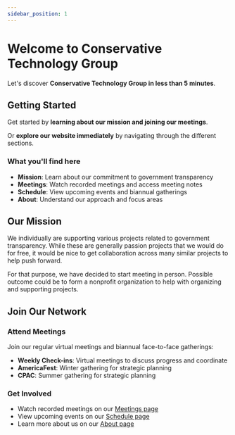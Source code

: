 ```yaml
---
sidebar_position: 1
---
```


# Welcome to Conservative Technology Group

Let's discover **Conservative Technology Group in less than 5 minutes**.

## Getting Started

Get started by **learning about our mission and joining our meetings**.

Or **explore our website immediately** by navigating through the different sections.

### What you'll find here

- **Mission**: Learn about our commitment to government transparency
- **Meetings**: Watch recorded meetings and access meeting notes
- **Schedule**: View upcoming events and biannual gatherings
- **About**: Understand our approach and focus areas

## Our Mission

We individually are supporting various projects related to government transparency. While these are generally passion projects that we would do for free, it would be nice to get collaboration across many similar projects to help push forward.

For that purpose, we have decided to start meeting in person. Possible outcome could be to form a nonprofit organization to help with organizing and supporting projects.

## Join Our Network

### Attend Meetings

Join our regular virtual meetings and biannual face-to-face gatherings:

- **Weekly Check-ins**: Virtual meetings to discuss progress and coordinate
- **AmericaFest**: Winter gathering for strategic planning
- **CPAC**: Summer gathering for strategic planning

### Get Involved

- Watch recorded meetings on our [Meetings page](/meetings)
- View upcoming events on our [Schedule page](/schedule)
- Learn more about us on our [About page](/about)
